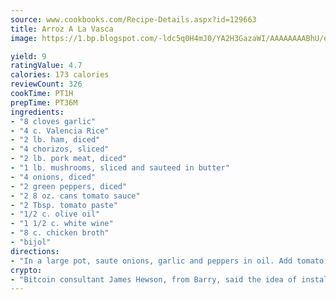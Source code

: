 ```yaml
---
source: www.cookbooks.com/Recipe-Details.aspx?id=129663
title: Arroz A La Vasca
image: https://1.bp.blogspot.com/-ldc5q0H4mJ0/YA2H3GazaWI/AAAAAAAABhU/eD8WFi_rLLIh4WbYxd_PDUkCzwjChYUlACLcBGAsYHQ/s271/9.png

yield: 9
ratingValue: 4.7
calories: 173 calories
reviewCount: 326
cookTime: PT1H
prepTime: PT36M
ingredients:
- "8 cloves garlic"
- "4 c. Valencia Rice"
- "2 lb. ham, diced"
- "4 chorizos, sliced"
- "2 lb. pork meat, diced"
- "1 lb. mushrooms, sliced and sauteed in butter"
- "4 onions, diced"
- "2 green peppers, diced"
- "2 8 oz. cans tomato sauce"
- "2 Tbsp. tomato paste"
- "1/2 c. olive oil"
- "1 1/2 c. white wine"
- "8 c. chicken broth"
- "bijol"
directions:
- "In a large pot, saute onions, garlic and peppers in oil. Add tomato sauce and tomato paste. Add pork and ham and cook over medium heat for about 15 minutes. Soak rice in beer for 15 minutes, then drain. Add broth, pepper and bijol. Add rice and bring to boil. Add chorizos, mushrooms and wine. Cover and cook on a very low heat until soft."
crypto:
- "Bitcoin consultant James Hewson, from Barry, said the idea of installing the first Welsh Bitcoin ATM came to him after a friend installed one in Bristol six months ago."
---
```

